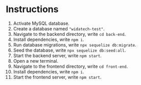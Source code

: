 <!DOCTYPE html>
<html>
<body>
    <h1>Instructions</h1>
    <ol>
        <li>Activate MySQL database.</li>
        <li>Create a database named <code>"widatech-test"</code>.</li>
        <li>Navigate to the backend directory, write <code>cd back-end</code>.</li>
        <li>Install dependencies, write <code>npm i</code>.</li>
        <li>Run database migrations, write <code>npx sequelize db:migrate</code>.</li>
        <li>Seed the database, write <code>npx sequelize db:seed:all</code>.</li>
        <li>Start the backend server, write <code>npm start</code>.</li>
        <li>Open a new terminal.</li>
        <li>Navigate to the frontend directory, write <code>cd front-end</code>.</li>
        <li>Install dependencies, write <code>npm i</code>.</li>
        <li>Start the frontend server, write <code>npm start</code>.</li>
    </ol>
</body>
</html>

